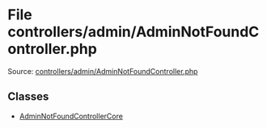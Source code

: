 File controllers/admin/AdminNotFoundController.php
=========

Source: [controllers/admin/AdminNotFoundController.php](https://github.com/PrestaShop/PrestaShop/blob/1.5.0.13/controllers/admin/AdminNotFoundController.php)


Classes
-------

* [AdminNotFoundControllerCore](class.AdminNotFoundControllerCore.md)

